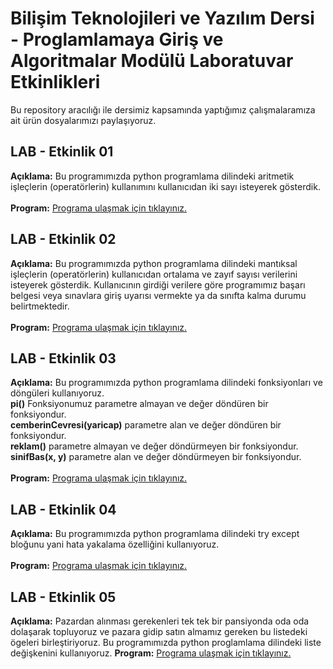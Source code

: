# Bilişim Teknolojileri ve Yazılım Dersi - Proglamlamaya Giriş ve Algoritmalar Modülü Laboratuvar Etkinlikleri
Bu repository aracılığı ile dersimiz kapsamında yaptığımız çalışmalaramıza ait ürün dosyalarımızı paylaşıyoruz.
## LAB - Etkinlik 01
**Açıklama:** Bu programımızda python programlama dilindeki aritmetik işleçlerin (operatörlerin) kullanımını kullanıcıdan iki sayı isteyerek gösterdik.<br><br>
**Program:** [Programa ulaşmak için tıklayınız.](https://github.com/Haktan-AKCAY/PGA2028C/blob/main/lab01_aritmetikIslecler.py)

## LAB - Etkinlik 02
**Açıklama:** Bu programımızda python programlama dilindeki mantıksal işleçlerin (operatörlerin) kullanıcıdan ortalama ve zayıf sayısı verilerini isteyerek gösterdik. Kullanıcının girdiği verilere göre programımız başarı belgesi veya sınavlara giriş uyarısı vermekte ya da sınıfta kalma durumu belirtmektedir.<br><br>
**Program:** [Programa ulaşmak için tıklayınız.](https://github.com/Haktan-AKCAY/PGA2028C/blob/main/lab02_mantiksalIslecler.py)

## LAB - Etkinlik 03
**Açıklama:** Bu programımızda python programlama dilindeki fonksiyonları ve döngüleri kullanıyoruz. 
<br>**pi()** Fonksiyonumuz parametre almayan ve değer döndüren bir fonksiyondur.
<br>**cemberinCevresi(yaricap)** parametre alan ve değer döndüren bir fonksiyondur.
<br>**reklam()** parametre almayan ve değer döndürmeyen bir fonksiyondur.
<br>**sinifBas(x, y)** parametre alan ve değer döndürmeyen bir fonksiyondur.<br><br>
**Program:** [Programa ulaşmak için tıklayınız.](https://github.com/Haktan-AKCAY/PGA2028C/blob/main/lab03_fonksiyonlarVeDonguler.py)

## LAB - Etkinlik 04
**Açıklama:** Bu programımızda python programlama dilindeki try except bloğunu yani hata yakalama özelliğini kullanıyoruz. <br><br>
**Program:** [Programa ulaşmak için tıklayınız.](https://github.com/Haktan-AKCAY/PGA2028C/blob/main/Lab04_A.py)


## LAB - Etkinlik 05
**Açıklama:** Pazardan alınması gerekenleri tek tek bir pansiyonda oda oda dolaşarak topluyoruz ve pazara gidip satın almamız gereken bu listedeki ögeleri birleştiriyoruz. Bu programımızda python proglamlama dilindeki liste değişkenini kullanıyoruz.
**Program:** [Programa ulaşmak için tıklayınız.](https://github.com/Haktan-AKCAY/PGA2028C/blob/main/lab05_PazarListesi.py)
